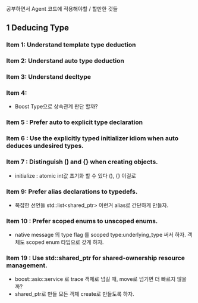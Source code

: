 공부하면서 Agent 코드에 적용해야할 / 할만한 것들

## 1 Deducing Type
### Item 1: Understand template type deduction
### Item 2: Understand auto type deduction
### Item 3: Understand decltype
### Item 4:
 * Boost Type으로 상속관계 판단 할까?
### Item 5 : Prefer auto to explicit type declaration
### Item 6 : Use the explicitly typed initializer idiom when auto deduces undesired types.
### Item 7 : Distinguish () and {} when creating objects.
 * initialize : atomic int값 초기화 할 수 있다 (), {} 이걸로
### Item 9: Prefer alias declarations to typedefs.
 * 복잡한 선언들 std::list<shared_ptr<GuidBaseTraceWrapper>> 이런거 alias로 간단하게 만들자.
### Item 10 : Prefer scoped enums to unscoped enums.
 * native message 의 type flag 를 scoped type:underlying_type 써서 하자. 객체도 scoped enum 타입으로 갖게 하자.
### Item 19 : Use std::shared_ptr for shared-ownership resource management.
 * boost::asio::service 로 trace 객체로 넘길 때, move로 넘기면 더 빠르지 않을까?
 * shared_ptr로 만들 모든 객체 create로 만들도록 하자. 